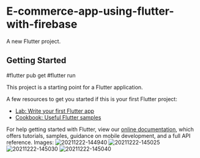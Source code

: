 # E-commerce-app-using-flutter-with-firebase

A new Flutter project.

## Getting Started
#flutter pub get
#flutter run

This project is a starting point for a Flutter application.

A few resources to get you started if this is your first Flutter project:

- [Lab: Write your first Flutter app](https://flutter.dev/docs/get-started/codelab)
- [Cookbook: Useful Flutter samples](https://flutter.dev/docs/cookbook)

For help getting started with Flutter, view our
[online documentation](https://flutter.dev/docs), which offers tutorials,
samples, guidance on mobile development, and a full API reference.
Images:
![20211222-144940](https://user-images.githubusercontent.com/83325614/147067174-65a01b8b-4161-42d3-87e6-a88e22b3db83.png)
![20211222-145025](https://user-images.githubusercontent.com/83325614/147067182-a75f163a-e43c-4bcb-95ab-f8181201df76.png)
![20211222-145030](https://user-images.githubusercontent.com/83325614/147067190-9c7b172e-9820-43ac-b3f8-0d5efe971b59.png)
![20211222-145040](https://user-images.githubusercontent.com/83325614/147067199-360c7ccf-d6f9-4d53-acdb-bb68fb228015.png)
